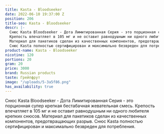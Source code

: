 ```yaml
---
title: Kasta - Bloodseeker
date: 2022-06-10 19:37:00 Z
position: 206
title-seo: Kasta - Bloodseeker
descr: |-
  Снюс Kasta Bloodseeker - Дота Лимитированная Серия - это порционная супер крепкая бестабачная жевательная смесь.
  Крепость впечатляет в 105 мг и не оставит равнодушным ни одного любителя крепких снюсов.
  Материал для пакетиков сделан из качественных компонентов, предотвращающих разрыв.
  Снюс Kasta полностью сертифицирован и максимально безвреден для потребления.
product-name: Kasta - Bloodseeker
nicotine: 120
portions: 20
gram: 20
price: 3000
brand: Russian products
taste: Грейпфрут
image: "/uploads/5-3a5f86.png"
has_availability: true
---
```


Снюс Kasta Bloodseeker - Дота Лимитированная Серия - это порционная супер крепкая бестабачная жевательная смесь.
Крепость впечатляет в 105 мг и не оставит равнодушным ни одного любителя крепких снюсов.
Материал для пакетиков сделан из качественных компонентов, предотвращающих разрыв.
Снюс Kasta полностью сертифицирован и максимально безвреден для потребления.